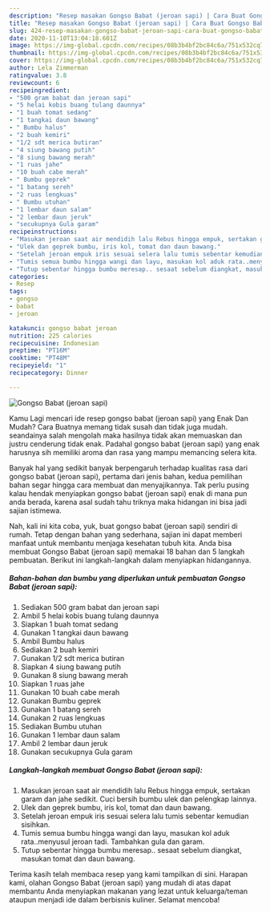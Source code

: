 ```yaml
---
description: "Resep masakan Gongso Babat (jeroan sapi) | Cara Buat Gongso Babat (jeroan sapi) Yang Enak dan Simpel"
title: "Resep masakan Gongso Babat (jeroan sapi) | Cara Buat Gongso Babat (jeroan sapi) Yang Enak dan Simpel"
slug: 424-resep-masakan-gongso-babat-jeroan-sapi-cara-buat-gongso-babat-jeroan-sapi-yang-enak-dan-simpel
date: 2020-11-10T13:04:18.601Z
image: https://img-global.cpcdn.com/recipes/08b3b4bf2bc84c6a/751x532cq70/gongso-babat-jeroan-sapi-foto-resep-utama.jpg
thumbnail: https://img-global.cpcdn.com/recipes/08b3b4bf2bc84c6a/751x532cq70/gongso-babat-jeroan-sapi-foto-resep-utama.jpg
cover: https://img-global.cpcdn.com/recipes/08b3b4bf2bc84c6a/751x532cq70/gongso-babat-jeroan-sapi-foto-resep-utama.jpg
author: Lela Zimmerman
ratingvalue: 3.8
reviewcount: 6
recipeingredient:
- "500 gram babat dan jeroan sapi"
- "5 helai kobis buang tulang daunnya"
- "1 buah tomat sedang"
- "1 tangkai daun bawang"
- " Bumbu halus"
- "2 buah kemiri"
- "1/2 sdt merica butiran"
- "4 siung bawang putih"
- "8 siung bawang merah"
- "1 ruas jahe"
- "10 buah cabe merah"
- " Bumbu geprek"
- "1 batang sereh"
- "2 ruas lengkuas"
- " Bumbu utuhan"
- "1 lembar daun salam"
- "2 lembar daun jeruk"
- "secukupnya Gula garam"
recipeinstructions:
- "Masukan jeroan saat air mendidih lalu Rebus hingga empuk, sertakan garam dan jahe sedikit. Cuci bersih bumbu ulek dan pelengkap lainnya."
- "Ulek dan geprek bumbu, iris kol, tomat dan daun bawang."
- "Setelah jeroan empuk iris sesuai selera lalu tumis sebentar kemudian sisihkan."
- "Tumis semua bumbu hingga wangi dan layu, masukan kol aduk rata..menyusul jeroan tadi. Tambahkan gula dan garam."
- "Tutup sebentar hingga bumbu meresap.. sesaat sebelum diangkat, masukan tomat dan daun bawang."
categories:
- Resep
tags:
- gongso
- babat
- jeroan

katakunci: gongso babat jeroan 
nutrition: 225 calories
recipecuisine: Indonesian
preptime: "PT16M"
cooktime: "PT48M"
recipeyield: "1"
recipecategory: Dinner

---
```



![Gongso Babat (jeroan sapi)](https://img-global.cpcdn.com/recipes/08b3b4bf2bc84c6a/751x532cq70/gongso-babat-jeroan-sapi-foto-resep-utama.jpg)

Kamu Lagi mencari ide resep gongso babat (jeroan sapi) yang Enak Dan Mudah? Cara Buatnya memang tidak susah dan tidak juga mudah. seandainya salah mengolah maka hasilnya tidak akan memuaskan dan justru cenderung tidak enak. Padahal gongso babat (jeroan sapi) yang enak harusnya sih memiliki aroma dan rasa yang mampu memancing selera kita.



Banyak hal yang sedikit banyak berpengaruh terhadap kualitas rasa dari gongso babat (jeroan sapi), pertama dari jenis bahan, kedua pemilihan bahan segar hingga cara membuat dan menyajikannya. Tak perlu pusing kalau hendak menyiapkan gongso babat (jeroan sapi) enak di mana pun anda berada, karena asal sudah tahu triknya maka hidangan ini bisa jadi sajian istimewa.


Nah, kali ini kita coba, yuk, buat gongso babat (jeroan sapi) sendiri di rumah. Tetap dengan bahan yang sederhana, sajian ini dapat memberi manfaat untuk membantu menjaga kesehatan tubuh kita. Anda bisa membuat Gongso Babat (jeroan sapi) memakai 18 bahan dan 5 langkah pembuatan. Berikut ini langkah-langkah dalam menyiapkan hidangannya.

<!--inarticleads1-->

##### Bahan-bahan dan bumbu yang diperlukan untuk pembuatan Gongso Babat (jeroan sapi):

1. Sediakan 500 gram babat dan jeroan sapi
1. Ambil 5 helai kobis buang tulang daunnya
1. Siapkan 1 buah tomat sedang
1. Gunakan 1 tangkai daun bawang
1. Ambil  Bumbu halus
1. Sediakan 2 buah kemiri
1. Gunakan 1/2 sdt merica butiran
1. Siapkan 4 siung bawang putih
1. Gunakan 8 siung bawang merah
1. Siapkan 1 ruas jahe
1. Gunakan 10 buah cabe merah
1. Gunakan  Bumbu geprek
1. Gunakan 1 batang sereh
1. Gunakan 2 ruas lengkuas
1. Sediakan  Bumbu utuhan
1. Gunakan 1 lembar daun salam
1. Ambil 2 lembar daun jeruk
1. Gunakan secukupnya Gula garam




<!--inarticleads2-->

##### Langkah-langkah membuat Gongso Babat (jeroan sapi):

1. Masukan jeroan saat air mendidih lalu Rebus hingga empuk, sertakan garam dan jahe sedikit. Cuci bersih bumbu ulek dan pelengkap lainnya.
1. Ulek dan geprek bumbu, iris kol, tomat dan daun bawang.
1. Setelah jeroan empuk iris sesuai selera lalu tumis sebentar kemudian sisihkan.
1. Tumis semua bumbu hingga wangi dan layu, masukan kol aduk rata..menyusul jeroan tadi. Tambahkan gula dan garam.
1. Tutup sebentar hingga bumbu meresap.. sesaat sebelum diangkat, masukan tomat dan daun bawang.




Terima kasih telah membaca resep yang kami tampilkan di sini. Harapan kami, olahan Gongso Babat (jeroan sapi) yang mudah di atas dapat membantu Anda menyiapkan makanan yang lezat untuk keluarga/teman ataupun menjadi ide dalam berbisnis kuliner. Selamat mencoba!
